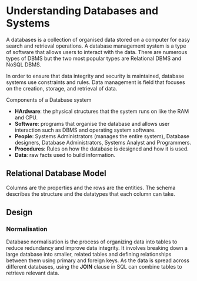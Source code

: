 # Understanding Databases and Systems
A databases is a collection of organised data stored on a computer for easy search and retrieval operations. A database management system is a type of software that allows users to interact with the data. There are numerous types of DBMS but the two most popular types are Relational DBMS and NoSQL DBMS.

In order to ensure that data integrity and security is maintained, database systems use constraints and rules. Data management is field that focuses on the creation, storage, and retrieval of data.

Components of a Database system
- **HArdware**: the physical structures that the system runs on like the RAM and CPU.
- **Software**: programs that organise the database and allows user interaction such as DBMS and operating system software.
- **People**: Systems Administrators (manages the entire system), Database designers, Database Administrators, Systems Analyst and Programmers.
- **Procedures**: Rules on how the database is designed and how it is used.
- **Data**: raw facts used to build information.



## Relational Database Model
Columns are the properties and the rows are the entities.
The schema describes the structure and the datatypes that each column can take.

## Design
### Normalisation
Database normalisation is the process of organizing data into tables to reduce redundancy and improve data integrity. It involves breaking down
a large database into smaller, related tables and defining relationships between them using primary and foreign keys. As the data is spread across different databases, using the **JOIN** clause in SQL can combine tables to retrieve relevant data.